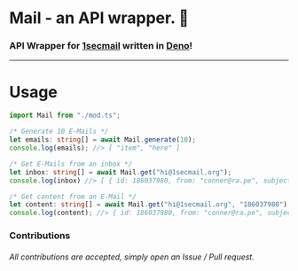 # Mail - an API wrapper. 📧
### API Wrapper for [1secmail](https://www.1secmail.com/) written in [Deno](https://deno.land)!
---
# Usage

```ts
import Mail from "./mod.ts";

/* Generate 10 E-Mails */
let emails: string[] = await Mail.generate(10);
console.log(emails); //> [ "item", "here" ]

/* Get E-Mails from an inbox */
let inbox: string[] = await Mail.get("hi@1secmail.org");
console.log(inbox) //> [ { id: 186037980, from: "conner@ra.pe", subject: "Testing", date: "2021-05-09 15:32:23" } ]

/* Get content from an E-Mail */
let content: string[] = await Mail.get("hi@1secmail.org", "186037980");
console.log(content); //> { id: 186037980, from: "conner@ra.pe", subject: "Testing", date: "2021-05-09 15:32:23", attachments: [], body: "Testing\n", textBody: "Testing\n", htmlBody: "" }
```

### Contributions
###### All contributions are accepted, simply open an Issue / Pull request.